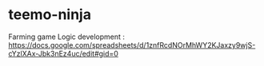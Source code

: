 # teemo-ninja
Farming game
Logic development : https://docs.google.com/spreadsheets/d/1znfRcdNOrMhWY2KJaxzy9wjS-cYzlXAx-Jbk3nEz4uc/edit#gid=0
